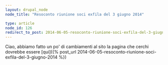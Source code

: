 ```yaml
---
layout: drupal_node
node_title: "Resoconto riunione soci exfila del 3 giugno 2014"

type: article
node_id: 126
redirect_to_post: 2014-06-05-resoconto-riunione-soci-exfila-del-3-giugno-2014
---
```


Ciao, abbiamo fatto un po' di cambiamenti al sito
la pagina che cerchi dovrebbe essere [qui]({% post_url 2014-06-05-resoconto-riunione-soci-exfila-del-3-giugno-2014 %})